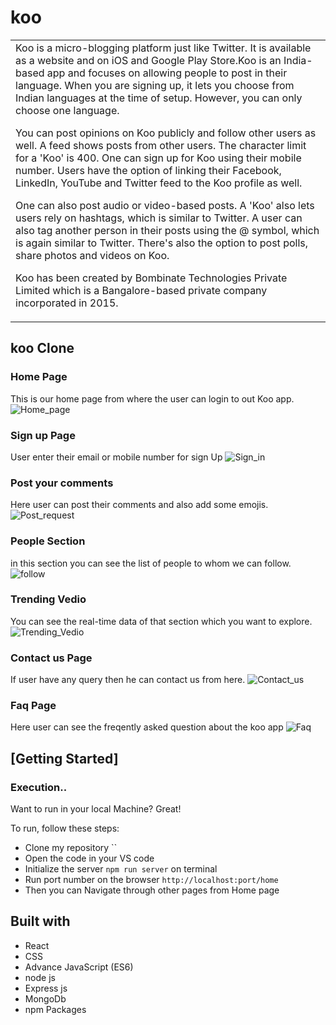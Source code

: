 # koo

<table>
<tr>
<td>
Koo is a micro-blogging platform just like Twitter. It is available as a website and on iOS and Google Play Store.Koo is an India-based app and focuses on allowing people to post in their language. When you are signing up, it lets you choose from Indian languages at the time of setup. However, you can only choose one language.
  
 You can post opinions on Koo publicly and follow other users as well. A feed shows posts from other users. The character limit for a 'Koo' is 400. One can sign up for Koo using their mobile number. Users have the option of linking their Facebook, LinkedIn, YouTube and Twitter feed to the Koo profile as well.
  
One can also post audio or video-based posts. A 'Koo' also lets users rely on hashtags, which is similar to Twitter. A user can also tag another person in their posts using the @ symbol, which is again similar to Twitter. There's also the option to post polls, share photos and videos on Koo.
  
Koo has been created by Bombinate Technologies Private Limited which is a Bangalore-based private company incorporated in 2015.

</td>
</tr>
</table>

## koo Clone

### Home Page

This is our home page from where the user can login to out Koo app.
![Home_page](https://user-images.githubusercontent.com/87421885/150675951-183787f8-7c90-4533-8a57-c035cd9a3bf1.png)

### Sign up Page

User enter their email or mobile number for sign Up
![Sign_in](https://user-images.githubusercontent.com/87421885/150676151-66ac8cab-c270-4f18-a615-c4750f9cea4e.png)

### Post your comments

Here user can post their comments and also add some emojis.
![Post_request](https://user-images.githubusercontent.com/87421885/150676484-814bb41c-d44b-4577-a23a-e3623c45040a.png)

### People Section

in this section you can see the list of people to whom we can follow.
![follow](https://user-images.githubusercontent.com/87421885/150676855-821e382c-b310-4e93-8f0d-827a6e4283dc.png)

### Trending Vedio

You can see the real-time data of that section which you want to explore.
![Trending_Vedio](https://user-images.githubusercontent.com/87421885/150676014-aa05dd50-d48a-4fc1-8604-11634bcefca8.png)

### Contact us Page

If user have any query then he can contact us from here.
![Contact_us](https://user-images.githubusercontent.com/87421885/150675989-fab4a035-5713-4922-8aec-db58f245ec20.png)

### Faq Page

Here user can see the freqently asked question about the koo app
![Faq](https://user-images.githubusercontent.com/87421885/150676224-92526542-682e-49a8-882d-1f79143965d1.png)

## [Getting Started]

### Execution..

Want to run in your local Machine? Great!

To run, follow these steps:

- Clone my repository ``
- Open the code in your VS code
- Initialize the server `npm run server` on terminal
- Run port number on the browser `http://localhost:port/home`
- Then you can Navigate through other pages from Home page

## Built with

- React
- CSS
- Advance JavaScript (ES6)
- node js
- Express js
- MongoDb
- npm Packages
